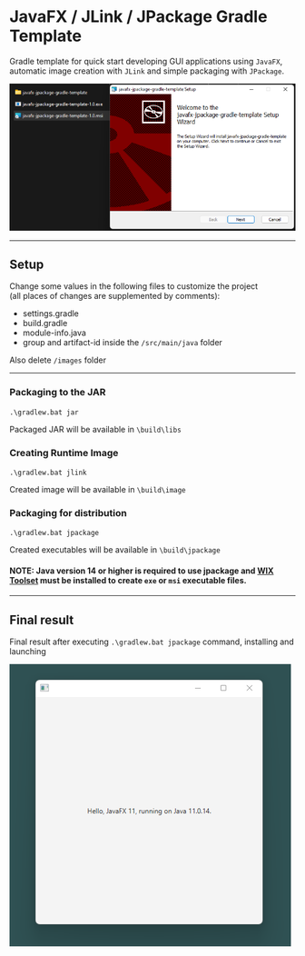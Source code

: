 # JavaFX / JLink / JPackage Gradle Template

Gradle template for quick start developing GUI applications using `JavaFX`, automatic image creation with `JLink` and simple packaging with `JPackage`.

![jpackage output](/images/output.png)

---

## Setup

Change some values in the following files to customize the project  
(all places of changes are supplemented by comments):
- settings.gradle
- build.gradle
- module-info.java
- group and artifact-id inside the `/src/main/java` folder

Also delete `/images` folder

---

### Packaging to the JAR

    .\gradlew.bat jar

Packaged JAR will be available in `\build\libs`

### Creating Runtime Image

    .\gradlew.bat jlink

Created image will be available in `\build\image`

### Packaging for distribution

    .\gradlew.bat jpackage

Created executables will be available in `\build\jpackage`

#### NOTE: Java version 14 or higher is required to use jpackage and [WIX Toolset](https://wixtoolset.org/) must be installed to create `exe` or `msi` executable files.

---

## Final result

Final result after executing `.\gradlew.bat jpackage` command, installing and launching  

![jpackage output](/images/run.png)
